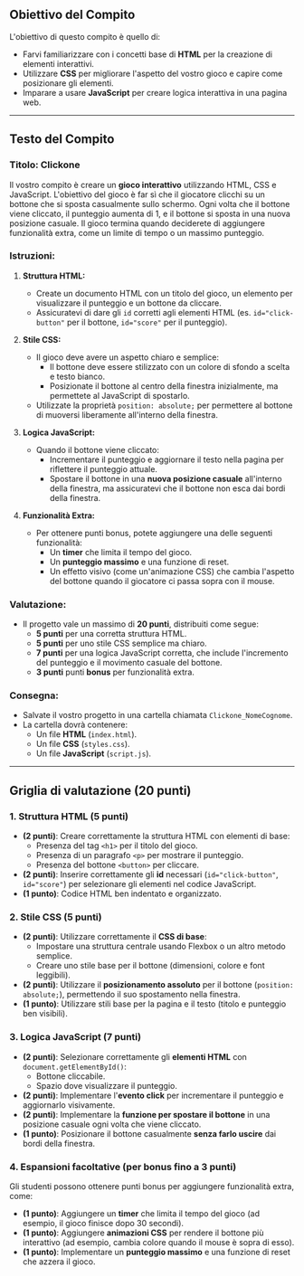 ## **Obiettivo del Compito**
L'obiettivo di questo compito è quello di:
- Farvi familiarizzare con i concetti base di **HTML** per la creazione di elementi interattivi.
- Utilizzare **CSS** per migliorare l'aspetto del vostro gioco e capire come posizionare gli elementi.
- Imparare a usare **JavaScript** per creare logica interattiva in una pagina web.

---

## **Testo del Compito**

### **Titolo: Clickone**
Il vostro compito è creare un **gioco interattivo** utilizzando HTML, CSS e JavaScript. L'obiettivo del gioco è far sì che il giocatore clicchi su un bottone che si sposta casualmente sullo schermo. Ogni volta che il bottone viene cliccato, il punteggio aumenta di 1, e il bottone si sposta in una nuova posizione casuale. Il gioco termina quando deciderete di aggiungere funzionalità extra, come un limite di tempo o un massimo punteggio.

### **Istruzioni:**
1. **Struttura HTML:**
   - Create un documento HTML con un titolo del gioco, un elemento per visualizzare il punteggio e un bottone da cliccare.
   - Assicuratevi di dare gli `id` corretti agli elementi HTML (es. `id="click-button"` per il bottone, `id="score"` per il punteggio).
   
2. **Stile CSS:**
   - Il gioco deve avere un aspetto chiaro e semplice:
     - Il bottone deve essere stilizzato con un colore di sfondo a scelta e testo bianco.
     - Posizionate il bottone al centro della finestra inizialmente, ma permettete al JavaScript di spostarlo.
   - Utilizzate la proprietà `position: absolute;` per permettere al bottone di muoversi liberamente all'interno della finestra.

3. **Logica JavaScript:**
   - Quando il bottone viene cliccato:
     - Incrementare il punteggio e aggiornare il testo nella pagina per riflettere il punteggio attuale.
     - Spostare il bottone in una **nuova posizione casuale** all'interno della finestra, ma assicuratevi che il bottone non esca dai bordi della finestra.
   
4. **Funzionalità Extra:**
   - Per ottenere punti bonus, potete aggiungere una delle seguenti funzionalità:
     - Un **timer** che limita il tempo del gioco.
     - Un **punteggio massimo** e una funzione di reset.
     - Un effetto visivo (come un'animazione CSS) che cambia l'aspetto del bottone quando il giocatore ci passa sopra con il mouse.

### **Valutazione:**
- Il progetto vale un massimo di **20 punti**, distribuiti come segue:
  - **5 punti** per una corretta struttura HTML.
  - **5 punti** per uno stile CSS semplice ma chiaro.
  - **7 punti** per una logica JavaScript corretta, che include l'incremento del punteggio e il movimento casuale del bottone.
  - **3 punti** punti **bonus** per funzionalità extra.

### **Consegna:**
- Salvate il vostro progetto in una cartella chiamata `Clickone_NomeCognome`.
- La cartella dovrà contenere:
  - Un file **HTML** (`index.html`).
  - Un file **CSS** (`styles.css`).
  - Un file **JavaScript** (`script.js`).

---

## **Griglia di valutazione (20 punti)**

### **1. Struttura HTML (5 punti)**
- **(2 punti)**: Creare correttamente la struttura HTML con elementi di base:
  - Presenza del tag `<h1>` per il titolo del gioco.
  - Presenza di un paragrafo `<p>` per mostrare il punteggio.
  - Presenza del bottone `<button>` per cliccare.
- **(2 punti)**: Inserire correttamente gli **id** necessari (`id="click-button"`, `id="score"`) per selezionare gli elementi nel codice JavaScript.
- **(1 punto)**: Codice HTML ben indentato e organizzato.

### **2. Stile CSS (5 punti)**
- **(2 punti)**: Utilizzare correttamente il **CSS di base**:
  - Impostare una struttura centrale usando Flexbox o un altro metodo semplice.
  - Creare uno stile base per il bottone (dimensioni, colore e font leggibili).
- **(2 punti)**: Utilizzare il **posizionamento assoluto** per il bottone (`position: absolute;`), permettendo il suo spostamento nella finestra.
- **(1 punto)**: Utilizzare stili base per la pagina e il testo (titolo e punteggio ben visibili).

### **3. Logica JavaScript (7 punti)**
- **(2 punti)**: Selezionare correttamente gli **elementi HTML** con `document.getElementById()`:
  - Bottone cliccabile.
  - Spazio dove visualizzare il punteggio.
- **(2 punti)**: Implementare l'**evento click** per incrementare il punteggio e aggiornarlo visivamente.
- **(2 punti)**: Implementare la **funzione per spostare il bottone** in una posizione casuale ogni volta che viene cliccato.
- **(1 punto)**: Posizionare il bottone casualmente **senza farlo uscire** dai bordi della finestra.

### **4. Espansioni facoltative (per bonus fino a 3 punti)**
Gli studenti possono ottenere punti bonus per aggiungere funzionalità extra, come:
- **(1 punto)**: Aggiungere un **timer** che limita il tempo del gioco (ad esempio, il gioco finisce dopo 30 secondi).
- **(1 punto)**: Aggiungere **animazioni CSS** per rendere il bottone più interattivo (ad esempio, cambia colore quando il mouse è sopra di esso).
- **(1 punto)**: Implementare un **punteggio massimo** e una funzione di reset che azzera il gioco.

